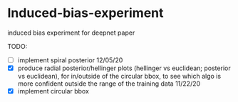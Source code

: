 # Induced-bias-experiment
induced bias experiment for deepnet paper

TODO:

- [ ] implement spiral posterior
12/05/20 <br>
- [x] produce radial posterior/hellinger plots (hellinger vs euclidean; posterior vs euclidean), for in/outside of the circular bbox, to see which algo is more confident outside the range of the training data
11/22/20 <br>
- [x] implement circular bbox